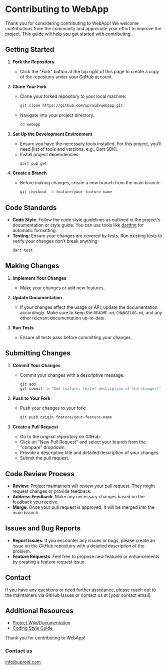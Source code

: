 # Contributing to WebApp

Thank you for considering contributing to WebApp! We welcome contributions from the community and appreciate your effort to improve the project. This guide will help you get started with contributing.

## Getting Started

1. **Fork the Repository**
   - Click the "Fork" button at the top right of this page to create a copy of the repository under your GitHub account.

2. **Clone Your Fork**
   - Clone your forked repository to your local machine:
     ```bash
     git clone https://github.com/uproid/webapp.git
     ```
   - Navigate into your project directory:
     ```bash
     cd webapp
     ```

3. **Set Up the Development Environment**
   - Ensure you have the necessary tools installed. For this project, you’ll need [list of tools and versions, e.g., Dart SDK].
   - Install project dependencies:
     ```bash
     dart pub get
     ```

4. **Create a Branch**
   - Before making changes, create a new branch from the main branch:
     ```bash
     git checkout -b feature/your-feature-name
     ```

## Code Standards

- **Code Style**: Follow the code style guidelines as outlined in the project's documentation or style guide. You can use tools like [dartfmt](https://dart.dev/tools/dartfmt) for automatic formatting.
- **Testing**: Ensure your changes are covered by tests. Run existing tests to verify your changes don’t break anything:
  ```bash
  dart test
  ```

## Making Changes

1. **Implement Your Changes**
   - Make your changes or add new features.

2. **Update Documentation**
   - If your changes affect the usage or API, update the documentation accordingly. Make sure to keep the `README.md`, `CHANGELOG.md`, and any other relevant documentation up-to-date.

3. **Run Tests**
   - Ensure all tests pass before committing your changes.

## Submitting Changes

1. **Commit Your Changes**
   - Commit your changes with a descriptive message:
     ```bash
     git add .
     git commit -m "Add feature: [brief description of the changes]"
     ```

2. **Push to Your Fork**
   - Push your changes to your fork:
     ```bash
     git push origin feature/your-feature-name
     ```

3. **Create a Pull Request**
   - Go to the original repository on GitHub.
   - Click on "New Pull Request" and select your branch from the "compare" dropdown.
   - Provide a descriptive title and detailed description of your changes.
   - Submit the pull request.

## Code Review Process

- **Review**: Project maintainers will review your pull request. They might request changes or provide feedback.
- **Address Feedback**: Make any necessary changes based on the feedback you receive.
- **Merge**: Once your pull request is approved, it will be merged into the main branch.

## Issues and Bug Reports

- **Report Issues**: If you encounter any issues or bugs, please create an issue on the GitHub repository with a detailed description of the problem.
- **Feature Requests**: Feel free to propose new features or enhancements by creating a feature request issue.

## Contact

If you have any questions or need further assistance, please reach out to the maintainers via GitHub Issues or contact us at [your contact email].

## Additional Resources

- [Project Wiki/Documentation](https://github.com/uproid/webapp/tree/master/doc)
- [Coding Style Guide](https://dart.dev/effective-dart/style)

Thank you for contributing to WebApp!
### Contact us
info@uproid.com